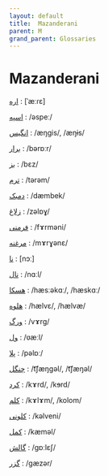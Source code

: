 ```yaml
---
layout: default
title:  Mazanderani
parent: M
grand_parent: Glossaries
---
```


# Mazanderani


[اره](https://en.wiktionary.org/wiki/?curid=1178079)
: [ˈæːɾɛ]

[اسپه](https://en.wiktionary.org/wiki/?curid=2796375)
: /əspeː/

[انگیس](https://en.wiktionary.org/wiki/?curid=8625787)
: /æŋɡis/, /æŋɨs/

[برار](https://en.wiktionary.org/wiki/?curid=3053738)
: /bərɒːr/

[بز](https://en.wiktionary.org/wiki/?curid=567496)
: /bɛz/

[ترم](https://en.wiktionary.org/wiki/?curid=4849421)
: /tərəm/

[دمبک](https://en.wiktionary.org/wiki/?curid=7922204)
: /dæmbek/

[زلاغ](https://en.wiktionary.org/wiki/?curid=7843446)
: /zəlɒɣ/

[فرمنی](https://en.wiktionary.org/wiki/?curid=8629617)
: /fɤrməni/

[مرغنه](https://en.wiktionary.org/wiki/?curid=8543840)
: /mɤrɣənɛ/

[نا](https://en.wiktionary.org/wiki/?curid=850033)
: [nɔː]

[نال](https://en.wiktionary.org/wiki/?curid=3506555)
: /nɑːl/

[هسکا](https://en.wiktionary.org/wiki/?curid=7876602)
: /hæsːəkɑː/, /hæskɑː/

[هلوه](https://en.wiktionary.org/wiki/?curid=7843458)
: /hælvɛ/, /hælvæ/

[ورگ](https://en.wiktionary.org/wiki/?curid=3049719)
: /vɤrɡ/

[ول](https://en.wiktionary.org/wiki/?curid=555263)
: /ʋæːl/

[پلا](https://en.wiktionary.org/wiki/?curid=5420498)
: /pəlɒː/

[چنگل](https://en.wiktionary.org/wiki/?curid=7146624)
: /t͡ʃæŋɡəl/, /t͡ʃæŋəl/

[کرد](https://en.wiktionary.org/wiki/?curid=3862176)
: /kɤrd/, /kɘrd/

[کلم](https://en.wiktionary.org/wiki/?curid=555472)
: /kɤlɤm/, /kolom/

[کلونی](https://en.wiktionary.org/wiki/?curid=8645499)
: /kəlveni/

[کمل](https://en.wiktionary.org/wiki/?curid=1728512)
: /kæməl/

[گالش](https://en.wiktionary.org/wiki/?curid=1964185)
: /ɡɒːlɛʃ/

[گزر](https://en.wiktionary.org/wiki/?curid=455473)
: /ɡæzər/

